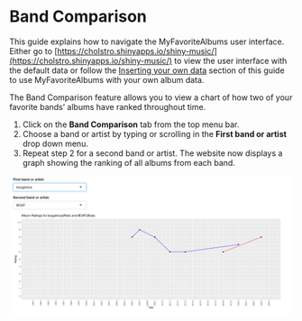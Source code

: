 # Band Comparison

This guide explains how to navigate the MyFavoriteAlbums user interface. Either go to [https://cholstro.shinyapps.io/shiny-music/](https://cholstro.shinyapps.io/shiny-music/) to view the user interface with the default data or follow the [Inserting your own data](inserting.md) section of this guide to use MyFavoriteAlbums with your own album data.

The Band Comparison feature allows you to view a chart of how two of your favorite bands’ albums have ranked throughout time.

1. Click on the **Band Comparison** tab from the top menu bar.  
2. Choose a band or artist by typing or scrolling in the **First band or artist** drop down menu.  
3. Repeat step 2 for a second band or artist. The website now displays a graph showing the ranking of all albums from each band.  

<img src="images/image12.png" alt="[Line graph comparing album rankings of two bands over times" width="900"/>